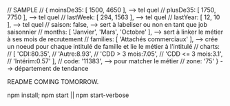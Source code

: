 // SAMPLE
// { moinsDe35: [ 1500, 4650 ], --> tel quel
//   plusDe35: [ 1750, 7750 ], --> tel quel
//   lastWeek: [ 294, 1563 ], --> tel quel
//   lastYear: [ 12, 10 ], --> tel quel
//   saison: false, --> sert à labeliser ou non en tant que job saisonnier
//   months: [ 'Janvier', 'Mars', 'Octobre' ], --> sert à linker le métier à ses mois de recrutement
//   families: [ 'Attachés commerciaux' ], --> crée un noeud pour chaque intitulé de famille et lie le métier à l'intitulé
//   charts:
//    [ 'CDI:80.35',
//      'Autre:8.93',
//      'CDD > 3 mois:7.05',
//      'CDD <= 3 mois:3.1',
//      'Intérim:0.57' ],
//   code: '11383', --> pour matcher le métier
//   zone: '75' } --> département de tendance



README COMING TOMORROW.

npm install; npm start || npm start-verbose
